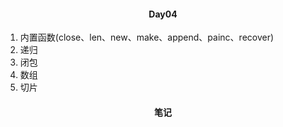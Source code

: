 #### <center>Day04</center>

1. 内置函数(close、len、new、make、append、painc、recover)
2. 递归
3. 闭包
4. 数组
5. 切片


#### <center>笔记</center>

